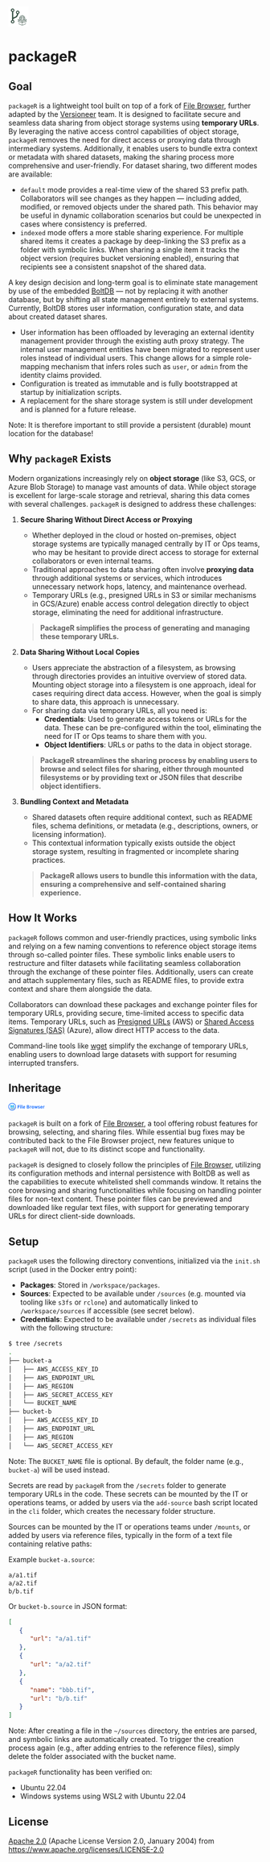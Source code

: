 <img src="https://raw.githubusercontent.com/versioneer-tech/package-r-design/main/logo.png" height="40"/>

# packageR 

## Goal

`packageR` is a lightweight tool built on top of a fork of [File Browser](https://github.com/filebrowser/filebrowser/), further adapted by the [Versioneer](https://versioneer.at) team. It is designed to facilitate secure and seamless data sharing from object storage systems using **temporary URLs**. By leveraging the native access control capabilities of object storage, `packageR` removes the need for direct access or proxying data through intermediary systems. Additionally, it enables users to bundle extra context or metadata with shared datasets, making the sharing process more comprehensive and user-friendly.
For dataset sharing, two different modes are available:
- `default` mode provides a real-time view of the shared S3 prefix path. Collaborators will see changes as they happen — including added, modified, or removed objects under the shared path. This behavior may be useful in dynamic collaboration scenarios but could be unexpected in cases where consistency is preferred.
- `indexed` mode offers a more stable sharing experience. For multiple shared items it creates a package by deep-linking the S3 prefix as a folder with symbolic links. When sharing a single item it tracks the object version (requires bucket versioning enabled), ensuring that recipients see a consistent snapshot of the shared data.

A key design decision and long-term goal is to eliminate state management by use of the embedded [BoltDB](https://github.com/boltdb/bolt) — not by replacing it with another database, but by shifting all state management entirely to external systems. Currently, BoltDB stores user information, configuration state, and data about created dataset shares.
- User information has been offloaded by leveraging an external identity management provider through the existing auth proxy strategy. The internal user management entities have been migrated to represent user roles instead of individual users. This change allows for a simple role-mapping mechanism that infers roles such as `user`, or `admin` from the identity claims provided.
- Configuration is treated as immutable and is fully bootstrapped at startup by initialization scripts.
- A replacement for the share storage system is still under development and is planned for a future release.

Note: It is therefore important to still provide a persistent (durable) mount location for the database!

## Why `packageR` Exists

Modern organizations increasingly rely on **object storage** (like S3, GCS, or Azure Blob Storage) to manage vast amounts of data. While object storage is excellent for large-scale storage and retrieval, sharing this data comes with several challenges. `packageR` is designed to address these challenges:

1. **Secure Sharing Without Direct Access or Proxying**
   - Whether deployed in the cloud or hosted on-premises, object storage systems are typically managed centrally by IT or Ops teams, who may be hesitant to provide direct access to storage for external collaborators or even internal teams.
   - Traditional approaches to data sharing often involve **proxying data** through additional systems or services, which introduces unnecessary network hops, latency, and maintenance overhead.
   - Temporary URLs (e.g., presigned URLs in S3 or similar mechanisms in GCS/Azure) enable access control delegation directly to object storage, eliminating the need for additional infrastructure.
   > **PackageR simplifies the process of generating and managing these temporary URLs.**

2. **Data Sharing Without Local Copies**
   - Users appreciate the abstraction of a filesystem, as browsing through directories provides an intuitive overview of stored data. Mounting object storage into a filesystem is one approach, ideal for cases requiring direct data access. However, when the goal is simply to share data, this approach is unnecessary.  
   - For sharing data via temporary URLs, all you need is:  
     - **Credentials**: Used to generate access tokens or URLs for the data. These can be pre-configured within the tool, eliminating the need for IT or Ops teams to share them with you.
     - **Object Identifiers**: URLs or paths to the data in object storage.  
   > **PackageR streamlines the sharing process by enabling users to browse and select files for sharing, either through mounted filesystems or by providing text or JSON files that describe object identifiers.**

3. **Bundling Context and Metadata**
   - Shared datasets often require additional context, such as README files, schema definitions, or metadata (e.g., descriptions, owners, or licensing information).
   - This contextual information typically exists outside the object storage system, resulting in fragmented or incomplete sharing practices.
   > **PackageR allows users to bundle this information with the data, ensuring a comprehensive and self-contained sharing experience.**

## How It Works

`packageR` follows common and user-friendly practices, using symbolic links and relying on a few naming conventions to reference object storage items through so-called pointer files. These symbolic links enable users to restructure and filter datasets while facilitating seamless collaboration through the exchange of these pointer files. Additionally, users can create and attach supplementary files, such as README files, to provide extra context and share them alongside the data.

Collaborators can download these packages and exchange pointer files for temporary URLs, providing secure, time-limited access to specific data items. Temporary URLs, such as [Presigned URLs](https://docs.aws.amazon.com/AmazonS3/latest/userguide/using-presigned-url.html) (AWS) or [Shared Access Signatures (SAS)](https://learn.microsoft.com/en-us/azure/storage/common/storage-sas-overview) (Azure), allow direct HTTP access to the data.

Command-line tools like [wget](https://www.gnu.org/software/wget/) simplify the exchange of temporary URLs, enabling users to download large datasets with support for resuming interrupted transfers.

## Inheritage

<img src="https://raw.githubusercontent.com/filebrowser/logo/master/banner.png" height="15"/>

`packageR` is built on a fork of [File Browser](https://github.com/filebrowser/filebrowser/), a tool offering robust features for browsing, selecting, and sharing files. While essential bug fixes may be contributed back to the File Browser project, new features unique to `packageR` will not, due to its distinct scope and functionality.

`packageR` is designed to closely follow the principles of [File Browser](https://github.com/filebrowser/filebrowser/), utilizing its configuration methods and internal persistence with BoltDB as well as the capabilities to execute whitelisted shell commands window. It retains the core browsing and sharing functionalities while focusing on handling pointer files for non-text content. These pointer files can be previewed and downloaded like regular text files, with support for generating temporary URLs for direct client-side downloads.

## Setup

`packageR` uses the following directory conventions, initialized via the `init.sh` script (used in the Docker entry point):

- **Packages**: Stored in `/workspace/packages`.
- **Sources**: Expected to be available under `/sources` (e.g. mounted via tooling like `s3fs` or `rclone`) and automatically linked to `/workspace/sources` if accessible (see secret below).
- **Credentials**: Expected to be available under `/secrets` as individual files with the following structure:

```bash
$ tree /secrets
.
├── bucket-a
│   ├── AWS_ACCESS_KEY_ID
│   ├── AWS_ENDPOINT_URL
│   ├── AWS_REGION
│   ├── AWS_SECRET_ACCESS_KEY
│   └── BUCKET_NAME
├── bucket-b
│   ├── AWS_ACCESS_KEY_ID
│   ├── AWS_ENDPOINT_URL
│   ├── AWS_REGION
│   └── AWS_SECRET_ACCESS_KEY
```

Note: The `BUCKET_NAME` file is optional. By default, the folder name (e.g., `bucket-a`) will be used instead.

Secrets are read by `packageR` from the `/secrets` folder to generate temporary URLs in the code. These secrets can be mounted by the IT or operations teams, or added by users via the `add-source` bash script located in the `cli` folder, which creates the necessary folder structure. 

Sources can be mounted by the IT or operations teams under `/mounts`, or added by users via reference files, typically in the form of a text file containing relative paths:

Example `bucket-a.source`:
```
a/a1.tif
a/a2.tif
b/b.tif
```

Or `bucket-b.source` in JSON format:

```json
[
   {
      "url": "a/a1.tif"
   },
   {
      "url": "a/a2.tif"
   },
   {
      "name": "bbb.tif",
      "url": "b/b.tif"
   }
]
```

Note: After creating a file in the `~/sources` directory, the entries are parsed, and symbolic links are automatically created. To trigger the creation process again (e.g., after adding entries to the reference files), simply delete the folder associated with the bucket name.

`packageR` functionality has been verified on:
- Ubuntu 22.04
- Windows systems using WSL2 with Ubuntu 22.04

## License

[Apache 2.0](LICENSE) (Apache License Version 2.0, January 2004) from https://www.apache.org/licenses/LICENSE-2.0